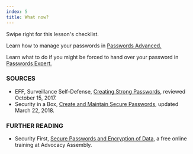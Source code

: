 ```yaml
---
index: 5
title: What now?
---
```

Swipe right for this lesson's checklist. 

Learn how to manage your passwords in [Passwords Advanced.](umbrella://lesson/passwords/1)

Learn what to do if you might be forced to hand over your password in [Passwords Expert.](umbrella://lesson/passwords/2)

### SOURCES

* EFF, Surveillance Self-Defense, [Creating Strong Passwords](https://ssd.eff.org/en/module/creating-strong-passwords), reviewed October 15, 2017.
* Security in a Box, [Create and Maintain Secure Passwords](https://securityinabox.org/en/guide/passwords/), updated March 22, 2018. 

### FURTHER READING

* Security First, [Secure Passwords and Encryption of Data](https://advocacyassembly.org/en/courses/31/#/chapter/1/lesson/1), a free online training at Advocacy Assembly.